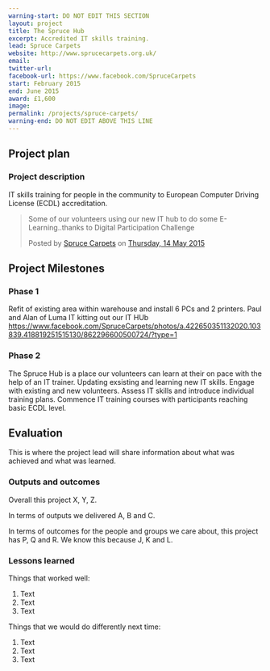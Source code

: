 ```yaml
---
warning-start: DO NOT EDIT THIS SECTION
layout: project
title: The Spruce Hub
excerpt: Accredited IT skills training.
lead: Spruce Carpets
website: http://www.sprucecarpets.org.uk/
email: 
twitter-url: 
facebook-url: https://www.facebook.com/SpruceCarpets
start: February 2015
end: June 2015
award: £1,600
image:
permalink: /projects/spruce-carpets/
warning-end: DO NOT EDIT ABOVE THIS LINE
---
```


## Project plan

### Project description

IT skills training for people in the community to European Computer Driving License (ECDL) accreditation. 

<div id="fb-root"></div><script>(function(d, s, id) {  var js, fjs = d.getElementsByTagName(s)[0];  if (d.getElementById(id)) return;  js = d.createElement(s); js.id = id;  js.src = "//connect.facebook.net/en_GB/sdk.js#xfbml=1&version=v2.3";  fjs.parentNode.insertBefore(js, fjs);}(document, 'script', 'facebook-jssdk'));</script><div class="fb-post" data-href="https://www.facebook.com/SpruceCarpets/posts/918092131587837" data-width="500"><div class="fb-xfbml-parse-ignore"><blockquote cite="https://www.facebook.com/SpruceCarpets/posts/918092131587837"><p>Some of our volunteers using our new IT hub to do some E-Learning..thanks to Digital Participation Challenge</p>Posted by <a href="https://www.facebook.com/SpruceCarpets">Spruce Carpets</a> on <a href="https://www.facebook.com/SpruceCarpets/posts/918092131587837">Thursday, 14 May 2015</a></blockquote></div></div>


## Project Milestones

### Phase 1

Refit of existing area within warehouse and install 6 PCs and 2 printers.
Paul and Alan of Luma IT kitting out our IT HUb
https://www.facebook.com/SpruceCarpets/photos/a.422650351132020.103839.418819251515130/862296600500724/?type=1
### Phase 2
The Spruce Hub is a place our volunteers can learn at their on pace with the help of an IT trainer. Updating exsisting and learning new IT skills. 
Engage with existing and new volunteers. Assess IT skills and introduce individual training plans. Commence IT training courses with participants reaching basic ECDL level. 



## Evaluation

This is where the project lead will share information about what was achieved and what was learned.

### Outputs and outcomes

Overall this project X, Y, Z.

In terms of outputs we delivered A, B and C.

In terms of outcomes for the people and groups we care about, this project has P, Q and R. We know this because J, K and L.

### Lessons learned

Things that worked well:

1. Text
2. Text
3. Text

Things that we would do differently next time:

1. Text
2. Text
3. Text
